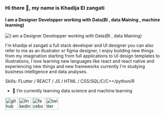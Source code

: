 ### Hi there 👋, my name is Khadija El zangati
#### I am a Designer Developper working with Data(BI , data Maining , machine learning) 
![I am a Designer Developper working with Data(BI , data Maining) ](https://i.pinimg.com/564x/08/29/cc/0829cc1818d40b77f11df5740b264feb.jpg)

I'm khadija el zangati a full stack developer and UI designer you can also refer to me as an illustrator or figma designer, I enjoy building new things from my imagination starting from full applications to UI design templates to illustrations, I love learning new languages like react and react native and experiencing new things and new frameworks currently I'm studying business intelligence and data analyses. 

Skills: FLutter / REACT / JS / HTML / CSS/SQL/C/C++/python/R 

- 🌱 I’m currently learning data science and machine learning 


[<img src='https://cdn.jsdelivr.net/npm/simple-icons@3.0.1/icons/github.svg' alt='github' height='40'>](https://github.com/KhadijaElZangati)  [<img src='https://cdn.jsdelivr.net/npm/simple-icons@3.0.1/icons/linkedin.svg' alt='linkedin' height='40'>](https://www.linkedin.com/in/https://www.linkedin.com/feed//)  [<img src='https://cdn.jsdelivr.net/npm/simple-icons@3.0.1/icons/facebook.svg' alt='facebook' height='40'>](https://www.facebook.com/khadijaelzangati)  [<img src='https://cdn.jsdelivr.net/npm/simple-icons@3.0.1/icons/twitter.svg' alt='twitter' height='40'>](https://twitter.com/https://twitter.com/KZangati)  







